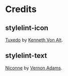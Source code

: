 # Credits

## stylelint-icon

[Tuxedo](https://thenounproject.com/term/tuxedo/2104/) by [Kenneth Von Alt](https://thenounproject.com/KenVonAlt).

## stylelint-text

[Niconne](https://fonts.google.com/specimen/Niconne) by [Vernon Adams](http://sansoxygen.com/).
